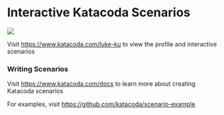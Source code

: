# Interactive Katacoda Scenarios

[![](http://shields.katacoda.com/katacoda/luke-ku/count.svg)](https://www.katacoda.com/luke-ku "Get your profile on Katacoda.com")

Visit https://www.katacoda.com/luke-ku to view the profile and interactive scenarios

### Writing Scenarios
Visit https://www.katacoda.com/docs to learn more about creating Katacoda scenarios

For examples, visit https://github.com/katacoda/scenario-example
